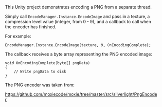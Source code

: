 This Unity project demonstrates encoding a PNG from a separate thread.

Simply call `EncodeManager.Instance.EncodeImage` and pass in a texture,
a compression level value (integer, from 0 - 9), and a callback to call
when the encoder has finished.

For example:

    EncodeManager.Instance.EncodeImage(texture, 9, OnEncodingComplete);

The callback receives a byte array representing the PNG encoded image:

    void OnEncodingComplete(byte[] pngData)
    {
        // Write pngData to disk
    }

The PNG encoder was taken from:

https://github.com/moxiecode/moxie/tree/master/src/silverlight/PngEncoder

